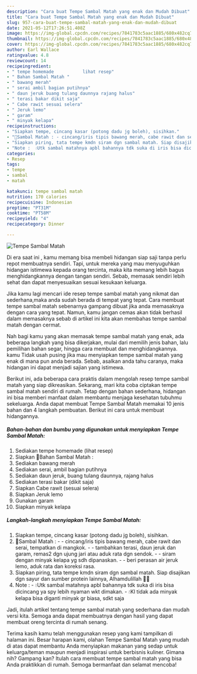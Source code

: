 ```yaml
---
description: "Cara buat Tempe Sambal Matah yang enak dan Mudah Dibuat"
title: "Cara buat Tempe Sambal Matah yang enak dan Mudah Dibuat"
slug: 957-cara-buat-tempe-sambal-matah-yang-enak-dan-mudah-dibuat
date: 2021-05-12T17:26:51.408Z
image: https://img-global.cpcdn.com/recipes/7841783c5aac1885/680x482cq70/tempe-sambal-matah-foto-resep-utama.jpg
thumbnail: https://img-global.cpcdn.com/recipes/7841783c5aac1885/680x482cq70/tempe-sambal-matah-foto-resep-utama.jpg
cover: https://img-global.cpcdn.com/recipes/7841783c5aac1885/680x482cq70/tempe-sambal-matah-foto-resep-utama.jpg
author: Earl Wallace
ratingvalue: 4.8
reviewcount: 14
recipeingredient:
- " tempe homemade           lihat resep"
- " Bahan Sambal Matah "
- " bawang merah"
- " serai ambil bagian putihnya"
- " daun jeruk buang tulang daunnya rajang halus"
- " terasi bakar dikit saja"
- " Cabe rawit sesuai selera"
- " Jeruk lemo"
- " garam"
- " minyak kelapa"
recipeinstructions:
- "Siapkan tempe, cincang kasar (potong dadu jg boleh), sisihkan."
- "🔼Sambal Matah : - cincang/iris tipis bawang merah, cabe rawit dan serai, tempatkan di mangkok.  - tambahkan terasi, daun jeruk dan garam, remas2 dgn ujung jari atau aduk rata dgn sendok. - siram dengan minyak kelapa yg sdh dipanaskan. - beri perasan air jeruk lemo, aduk rata dan koreksi rasa."
- "Siapkan piring, tata tempe kmdn siram dgn sambal matah. Siap disajikan dgn sayur dan sumber protein lainnya, Alhamdulillah 🙏😊"
- "Note :  💧Utk sambal matahnya apbl bahannya tdk suka di iris bisa dicincang ya spy lebih nyaman wkt dimakan. 💧Kl tidak ada minyak kelapa bisa diganti minyak gr biasa, sdkt saja"
categories:
- Resep
tags:
- tempe
- sambal
- matah

katakunci: tempe sambal matah 
nutrition: 170 calories
recipecuisine: Indonesian
preptime: "PT31M"
cooktime: "PT58M"
recipeyield: "4"
recipecategory: Dinner

---
```



![Tempe Sambal Matah](https://img-global.cpcdn.com/recipes/7841783c5aac1885/680x482cq70/tempe-sambal-matah-foto-resep-utama.jpg)

Di era  saat ini , kamu memang bisa membeli hidangan siap saji tanpa perlu repot membuatnya sendiri. Tapi, untuk mereka yang mau menyuguhkan hidangan istimewa kepada orang tercinta, maka kita memang lebih bagus menghidangkannya dengan tangan sendiri. Sebab, memasak sendiri lebih sehat dan dapat menyesuaikan sesuai kesukaan keluarga.

Jika kamu lagi mencari ide resep tempe sambal matah yang nikmat dan sederhana,maka anda sudah berada di tempat yang tepat. Cara membuat tempe sambal matah  sebenarnya gampang dibuat jika anda memasaknya dengan cara yang tepat. Namun, kamu jangan cemas akan tidak berhasil dalam memasaknya 
sebab di artikel ini kita akan membahas tempe sambal matah dengan cermat.  



Nah bagi kamu yang akan memasak tempe sambal matah yang enak, ada beberapa langkah yang bisa dikerjakan, mulai dari memilih jenis bahan, lalu pemilihan bahan segar, hingga cara membuat dan menghidangkannya. kamu Tidak usah pusing jika mau menyiapkan tempe sambal matah yang enak di mana pun anda berada. Sebab, asalkan anda  tahu caranya, maka hidangan ini dapat menjadi sajian yang istimewa.

Berikut ini, ada beberapa cara praktis  dalam mengolah resep tempe sambal matah yang siap dikreasikan. Sekarang, mari kita coba ciptakan tempe sambal matah sendiri di rumah. Tetap dengan bahan sederhana, hidangan ini bisa memberi manfaat dalam membantu menjaga kesehatan tubuhmu sekeluarga. Anda dapat membuat Tempe Sambal Matah memakai 10 jenis bahan dan 4 langkah pembuatan. Berikut ini cara untuk membuat hidangannya.

<!--inarticleads1-->

##### Bahan-bahan dan bumbu yang digunakan untuk menyiapkan Tempe Sambal Matah:

1. Sediakan  tempe homemade           (lihat resep)
1. Siapkan  🌠Bahan Sambal Matah :
1. Sediakan  bawang merah
1. Sediakan  serai, ambil bagian putihnya
1. Sediakan  daun jeruk, buang tulang daunnya, rajang halus
1. Sediakan  terasi bakar (dikit saja)
1. Siapkan  Cabe rawit (sesuai selera)
1. Siapkan  Jeruk lemo
1. Gunakan  garam
1. Siapkan  minyak kelapa




<!--inarticleads2-->

##### Langkah-langkah menyiapkan Tempe Sambal Matah:

1. Siapkan tempe, cincang kasar (potong dadu jg boleh), sisihkan.
1. 🔼Sambal Matah : - - cincang/iris tipis bawang merah, cabe rawit dan serai, tempatkan di mangkok.  - - tambahkan terasi, daun jeruk dan garam, remas2 dgn ujung jari atau aduk rata dgn sendok. - - siram dengan minyak kelapa yg sdh dipanaskan. - - beri perasan air jeruk lemo, aduk rata dan koreksi rasa.
1. Siapkan piring, tata tempe kmdn siram dgn sambal matah. Siap disajikan dgn sayur dan sumber protein lainnya, Alhamdulillah 🙏😊
1. Note :  - 💧Utk sambal matahnya apbl bahannya tdk suka di iris bisa dicincang ya spy lebih nyaman wkt dimakan. - 💧Kl tidak ada minyak kelapa bisa diganti minyak gr biasa, sdkt saja




Jadi, itulah artikel tentang  tempe sambal matah  yang sederhana dan mudah versi kita. Semoga anda dapat membuatnya dengan hasil yang dapat membuat oreng tercinta di rumah senang. 

Terima kasih kamu telah menggunakan resep yang kami tampilkan di halaman ini. Besar harapan kami, olahan  Tempe Sambal Matah yang mudah di atas dapat membantu Anda menyiapkan makanan yang sedap untuk keluarga/teman maupun menjadi inspirasi untuk berbisnis kuliner. Gimana nih? Gampang kan? Itulah cara membuat tempe sambal matah yang bisa Anda praktikkan di rumah. Semoga bermanfaat dan selamat mencoba!

